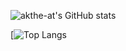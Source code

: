 ![akthe-at's GitHub stats](https://github-readme-stats-blush-rho-62.vercel.app/api?username=akthe-at&show_icons=true&theme=tokyonight)

[![Top Langs](https://github-readme-stats-blush-rho-62.vercel.app/api/top-langs/?username=akthe-at&layout=compact&theme=tokyonight&hide=html,powershell)
<!--
**akthe-at/akthe-at** is a ✨ _special_ ✨ repository because its `README.md` (this file) appears on your GitHub profile.

Here are some ideas to get you started:

- 🔭 I’m currently working on ...
- 🌱 I’m currently learning ...
- 👯 I’m looking to collaborate on ...
- 🤔 I’m looking for help with ...
- 💬 Ask me about ...
- 📫 How to reach me: ...
- 😄 Pronouns: ...
- ⚡ Fun fact: ...
-->
